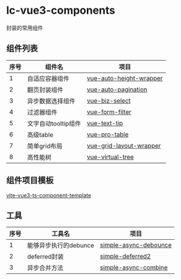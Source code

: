 # lc-vue3-components

封装的常用组件
## 组件列表

| 序号 | 组件名 | 项目 |
| ---- | ---- | ---- |
| 1 | 自适应容器组件 | [vue-auto-height-wrapper](https://github.com/dreamllq/vue-auto-height-wrapper) |
| 2 | 翻页封装组件 | [vue-auto-pagination](https://github.com/dreamllq/vue-auto-pagination) |
| 3 | 异步数据选择组件 | [vue-biz-select](https://github.com/dreamllq/vue-biz-select) |
| 4 | 过滤器组件 | [vue-form-filter](https://github.com/dreamllq/vue-form-filter) |
| 5 | 文字自动tooltip组件 | [vue-text-tip](https://github.com/dreamllq/vue-text-tip) |
| 6 | 高级table | [vue-pro-table](https://github.com/dreamllq/vue-pro-table) |
| 7 | 简单grid布局 | [vue-grid-layout-wrapper](https://github.com/dreamllq/vue-grid-layout-wrapper) |
| 8 | 高性能树 | [vue-virtual-tree](https://github.com/dreamllq/vue-virtual-tree) |

## 组件项目模板

[vite-vue3-ts-component-template](https://github.com/dreamllq/vite-vue3-ts-component-template)

## 工具

| 序号 | 工具名 | 项目 |
| ---- | ---- | ---- |
| 1 | 能够异步执行的debunce | [simple-async-debounce](https://github.com/dreamllq/simple-async-debounce) |
| 2 | deferred封装 | [simple-deferred2](https://github.com/dreamllq/simple-deferred2) |
| 3 | 异步合并方法 | [simple-async-combine](https://github.com/dreamllq/simple-async-combine) |

